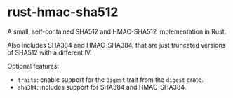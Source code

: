 # rust-hmac-sha512

A small, self-contained SHA512 and HMAC-SHA512 implementation in Rust.

Also includes SHA384 and HMAC-SHA384, that are just truncated versions of SHA512 with a different IV.

Optional features:
* `traits`: enable support for the `Digest` trait from the `digest` crate.
* `sha384`: includes support for SHA384 and HMAC-SHA384.